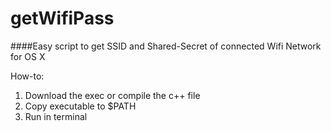 # getWifiPass
####Easy script to get SSID and Shared-Secret of connected Wifi Network for OS X

How-to:

1. Download the exec or compile the c++ file
2. Copy executable to $PATH
3. Run in terminal
